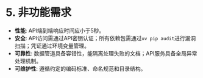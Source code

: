 # **5. 非功能需求**
* **性能**: API端到端响应时间应小于5秒。
* **安全**: API访问需通过API密钥认证；所有依赖包需通过`uv pip audit`进行漏洞扫描；凭证通过环境变量管理。
* **可靠性**: 数据管道具备容错性，能隔离处理失败的文档；API服务具备全局异常处理机制。
* **可维护性**: 遵循约定的编码标准、命名规范和目录结构。
